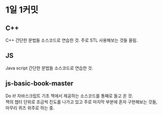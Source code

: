 # 1일 1커밋

## C++

C++ 간단한 문법들 소스코드로 연습한 것.
주로 STL 사용해보는 것들 올림.

## JS

Java script 간단한 문법들 소스코드로 연습한 것.

## js-basic-book-master

Do it! 자바스크립트 기초 책에서 제공하는 소스코드를 통째로 들고 온 것.  
책의 챕터 단위로 조금씩 진도를 나가고 있고 주로 마지막 부분에 혼자 구현해보는 것들, 마무리 퀴즈 위주로 하는 중.
